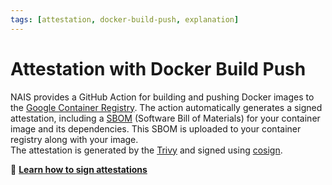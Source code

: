 ```yaml
---
tags: [attestation, docker-build-push, explanation]
---
```


# Attestation with Docker Build Push

NAIS provides a GitHub Action for building and pushing Docker images to the [Google Container Registry](https://cloud.google.com/artifact-registry/docs).
The action automatically generates a signed attestation, including a [SBOM](../explanations/README.md#software-bill-of-materials) (Software Bill of Materials) for your container image and its dependencies.
This SBOM is uploaded to your container registry along with your image.  
The attestation is generated by the [Trivy](https://github.com/aquasecurity/trivy-action) and signed using [cosign](https://github.com/sigstore/cosign).

:dart: [**Learn how to sign attestations**](how-to/attestation.md)